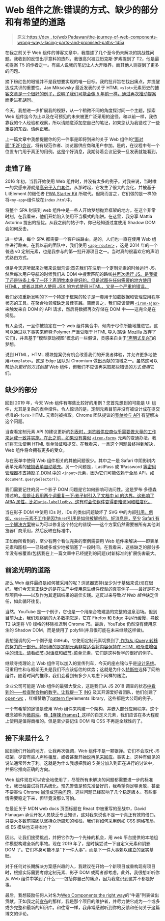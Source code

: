 # Web 组件之旅:错误的方式、缺少的部分和有希望的道路

> 原文:[https://dev . to/web Padawan/the-journey-of-web-components-wrong-ways-lacing-parts-and-promised-paths-1d5a](https://dev.to/webpadawan/the-journey-of-web-components-wrong-ways-lacking-parts-and-promising-paths-1d5a)

在我之前关于 Web 组件的博客文章中，我描述了几个至今仍未解决的挑战性问题。我收到的反馈出乎意料的热烈，我很高兴被亚历克斯·罗素提到了 T2，他是最初提案 T5 的作者之一。有些人说我的笔记让人大开眼界，而其他人则提到了更多的问题。

摘下粉红色的眼镜并不是我想要实现的唯一目标。我的批评旨在找出痛点，并提醒达成共识的重要性。Jan Miksovsky 最近发表的关于 HTML `<slot>`元素历史的[博客文章是一个很好的例子，说明了我们可能会像 5 年前一样，通过再次推动提案而走进死胡同。](https://component.kitchen/blog/posts/a-history-of-the-html-slot-element)

今天，我想进一步扩展我的视野，从一个稍微不同的角度探讨同一个主题，探索 Web 组件迄今为止以及在可预见的未来被更广泛采用的途径。和以前一样，我依靠我的个人经验和观察，所以请随意添加您自己的笔记，如果您认为我错过了一些重要的东西，请纠正我。

上一篇文章中我想提醒你的另一件事是即将到来的关于 Web 组件的[“面对面”(F2F)会议](https://github.com/w3c/webcomponents/issues/802)，将有规范作者、浏览器供应商和用户参加。是的，在议程中有一个位置专门用于真正的用例。这是个好消息，我期待着会议记录一旦发表就能看到。

## [](#the-wrong-ways)走错了路

2016 年初，当我开始使用 Web 组件时，并没有太多的例子。对我来说，当时唯一的灵感来源就是[高分子入门套件](https://github.com/Polymer/polymer-starter-kit)。从那时起，它发生了很大的变化，并被基于 LitElement 的继任者 [PWA Starter Kit](https://github.com/Polymer/pwa-starter-kit) 所取代。但简而言之，它们做的是一样的:将`<my-app>`组件放在`index.html`中。

将整个 SPA 封装到 web 组件中是一些人开始梦想抛弃框架的地方。在这个非常时刻，在我看来，他们开始陷入使用不当模式的陷阱。在这里，我分享 Mattia Astorino 提出的担忧。从我之前的帖子中，你已经知道过度使用 Shadow DOM 会如何反击。

进一步讲，每个 SPA 都需要一个客户端路由。是的，人们也一直在使用 Web 组件进行路由。在我以前的团队中，我们使用 [`<app-router>`](https://github.com/erikringsmuth/app-router) ，这是 2014 年的一个普通 v0 定制元素，也是我参与的第一批开源项目之一。当时真的很喜欢它的声明式路由方式。

但是今天这听起来对我来说很荒谬:首先我们在注册一个定制元素的时候运行 JS，然后每次用户导航的时候我们从 DOM 中搜索匹配的路线[并再次运行 JS。是我错了还是链条上多了一环？声明性本身是好的，但是试图在任何需要的地方使用 HTML，或者以其他人使用 JSX 的方式使用 HTML，又是一个严重的错误。](https://github.com/erikringsmuth/app-router/blob/6ad9c9ac2d877d1e4a64b6f883baa3991a6200ed/src/app-router.js#L216-L223)

我们必须重新发明的下一个特定于框架的轮子是一套用于加载数据和管理应用程序状态的工具。在聚合物领域缺乏最佳实践。简而言之，我们应该使用 [`<iron-ajax>`](https://github.com/PolymerElements/iron-ajax) 来触发来自 DOM 的 API 请求，然后将数据再次存储在 DOM 中——这完全是在捣乱。

有人会说，一旦你被锁定在一个 web 组件集合中，倾向于尽你所能地推进它。这可以通过以下事实来解释:Polymer 严重受限于 HTML 导入(感谢 [Mozilla](https://hacks.mozilla.org/2014/12/mozilla-and-web-components/) 放弃了它们)，并且基于“模型驱动视图”概念的一些假设，灵感来自关于[“声明式复兴”](https://addyosmani.com/blog/the-webs-declarative-composable-future/)的梦想。

说到 HTML，HTML 模块提案仍有机会改善我们的开发者体验，并允许更多地使用`<template>`。这是 Edge 团队对 Chromium 做出贡献的领域之一。虽然这可以帮助*以更好的方式创建* Web 组件，但我们不应该再采取那些错误的方式*使用*它们。

## [](#the-lacking-parts)缺少的部分

回到 2019 年，今天 Web 组件有哪些比较好的用例？您首先想到的可能是 UI 组件，尤其是复杂的表单控件。令人惊讶的是，定制元素目前并没有被设计成在提交标准的`<form>` HTML 元素时被拾取。Chrome 团队提议的[表单参与 API](https://github.com/w3c/webcomponents/issues/187) 有望解决这个问题。

当查看定制元素 API 的建议更新的[列表时，浏览器供应商似乎需要做大量的工作来达成一致并实施。在此之前，如果没有类似](https://github.com/w3c/webcomponents/issues/187#issuecomment-467314213) [`<iron-form>`](https://github.com/PolymerElements/iron-form) 元素的变通办法，我们将无法使用 HTML 表单验证和提交。在我看来，一旦这个问题最终得到解决，Web 组件将会拥有更多的受众。

与在表单中使用 Web 组件相关的其他问题很少。其中之一是 Safari 中阴影树内表单元素的[破损表单自动填充](https://bugs.webkit.org/show_bug.cgi?id=172567)。另一个问题是，LastPass 或 1Password [等密码管理器不支持影子 DOM 中的](https://twitter.com/chadhikes/status/1079865767192084480) `<input>`元素，因为它们可能依赖于全局 API，如`document.querySelector()`。

我们需要记住的另一个影子 DOM 问题是它如何影响可访问性。这是罗布·多德森描述的[，但是让我用两个词重复一下:影子树引入了文档中 id 的边界，这影响了 ARIA 属性，比如`aria-labelledby`。这有时会使组件变得更难访问和粒度化。](https://robdodson.me/the-future-of-accessibility-for-custom-elements/#butwaittheresmore)

当在影子 DOM 中使用 IDs 时，IDs 的类似问题破坏了 SVG 中的内部[引用。例如，`<use>`元素不工作是因为`href`引用是如何被解析的。好消息是，至少](https://github.com/w3c/webcomponents/issues/179#issuecomment-438838649) [Safari 有一个解决方案](https://github.com/w3c/webcomponents/issues/772#issuecomment-467191544)被认为可以修复这个特定的错误——这个方案仍然需要被所有其他浏览器厂商采用，然后反映在标准中。

正如你所看到的，至少有两个看似完美的案例需要用 Web 组件来解决——即表单元素和图标——已经或多或少地被阻塞了一段时间。在我看来，这些缺乏的部分多年没有被覆盖(包括我在上一篇文章中已经提到的问题)对新标准的扩展伤害最大。

## [](#the-promising-paths)前途光明的道路

那么 Web 组件最终是如何被采用的呢？浏览器支持(至少对于基础来说)现在很好。我们今天真正缺乏的是在生产中使用原生组件模型的真实例子——最好是在大型项目中——以及作为其逻辑结果的最佳实践。这反过来导致*对 Web 组件*缺乏信任，如此循环往复。

当然，YouTube 是一个例子，它也是一个用聚合物建造的完整的温泉浴场。但到目前为止，我们观察到的大多数抱怨是，它在 Firefox 和 Edge 中运行缓慢，导致 T2 决定将 V0 规格的移除推迟到 Chrome 75。最后，YouTube 仍然没有使用原生的 Shadow DOM，而是使用了 polyfill(并且很可能在未来继续这样做)。

我想强调的另一个例子是 GitHub，它使用定制元素切换到了[,作为从 jQuery 转移的努力的一部分。特别棒的是定制元素非常适合将内容保持在 HTML 和渐进增强中的想法。请看](https://github.blog/2018-09-06-removing-jquery-from-github-frontend/#custom-elements)[细节-对话框](https://github.com/github/details-dialog-element)和[细节-菜单](https://github.com/github/details-menu-element)元素，它们是这种哲学的很好的例子。

继续寻找理论上 Web 组件可以加入的宣传列车，今天的座右铭似乎是[设计系统](https://twitter.com/css/status/1113550993961172993)。可重用性和与框架无关是我们不应该低估的优势；这就是为什么[特斯拉](https://twitter.com/alisonailea/status/1114203815211753472)选择了网络组件。随着时间的推移，我们会看到有多少人考虑下同样的赌注。

企业公司可能是 Web 组件的最强大受众，这是我们从 JS 2018 调查的状态[中看到的——检查聚合物的数字。让我提一下](https://2018.stateofjs.com/front-end-frameworks/overview/tools-company-size) [ING](https://dev.to/thepassle/ing--web-components-aef) 及其开源爱好者团队，他们创建了 [open-wc](https://open-wc.org) ，红帽赞助了[pattern fly](https://github.com/patternfly/patternfly-elements)elements library，这些都是大公司的例子。

一个有希望的途径是使用 Web 组件来构建一个架构，并嵌入部分应用程序。这个概念被称为[微前端](https://micro-frontends.org/#the-dom-is-the-api)。像[【麻辣 iframes】](https://twitter.com/davatron5000/status/1116795270400864257)这样的自定义元素，我们应该在多大程度上使用是值得商榷的。但是至少要记住 DOM 和 CSS 不再是全球性的了。

## [](#whats-next)接下来是什么？

回到我们开始的地方，让我再次强调，Web 组件不是一颗银弹。它们不会取代 JS 框架，尽管有些人[声称相反](https://www.dannymoerkerke.com/blog/web-components-will-replace-your-frontend-framework)，或者甚至开始[说再见来回应](https://twitter.com/heydonworks/status/1115510306522959873)。事实上，这种有偏见的说法通常弊大于利。这就是为什么我想把我的 5 美分加入到正在进行的讨论中，并把它推向正确的方向。

Web 组件现在可以安全地使用了，尽管所有未解决的问题都需要进一步的标准化，我已经尝试将其系统化。预先警告是预先准备好的，我希望你足够勇敢，甚至不要害怕 Chrome [崩溃](https://github.com/vaadin/vaadin-grid/issues/1530)或[渲染问题](https://github.com/vaadin/flow/issues/5025#issuecomment-462668991)，这些问题已经影响了几个稳定版本。有些事情需要稳定下来，但毕竟没那么可怕。

在最近关于 MDN web docs 页面标题在 React 中被重写的圣战中，David Flanagan 承认开发人员缺乏专业知识，这对我来说也不是一个真正有效的借口。只要大多数前端团队坚持众所周知的堆栈，我们将如何采用例如 CSS 网格布局，或 ES 模块也支持本地？

因此，让我们接受挑战，并把它作为一个先锋的机会，用 web 平台提供的本地组件模型构建全新的事物。现在 2019 年了，是时候尝试一下自定义元素和阴影 DOM 了。它们本身可能不是“下一件大事”，而是下一件大事赖以建立的坚实基础。

对于任何对长期解决方案感兴趣的人，我建议在开始一个新项目或重构现有项目时，根据实际需要考虑定制元素、影子 DOM 或两者都考虑。此外，我很想听听你从 Web 组件中学到了什么——包括你自己的痛点，因为我意识到这并不都是好事。

最后，我想鼓励任何人对名为[Web Components:the right way](https://github.com/mateusortiz/webcomponents-the-right-way)的“牛逼”列表做出贡献。正如我之前[宣布](https://dev.to/webpadawan/web-components-the-right-way-project-relaunch-20d7)的那样，我是那个项目的维护者，并尽力使它成为一个或多或少完整和最新的知识库。和往常一样，我非常感谢听到你的反馈和任何关于这篇博文的评论。